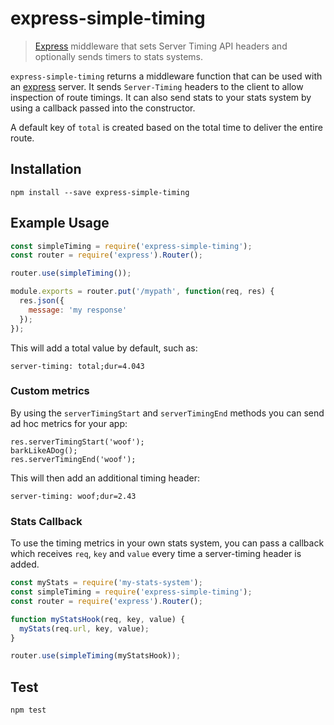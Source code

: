 # express-simple-timing

> [Express](http://expressjs.com/) middleware that sets Server Timing API headers and optionally sends timers to stats systems.

`express-simple-timing` returns a middleware function that can be used with an [express](http://expressjs.com/) server. It sends `Server-Timing` headers to the client to allow inspection of route timings. It can also send stats to your stats system by using a callback passed into the constructor.

A default key of `total` is created based on the total time to deliver the entire route.

## Installation

```
npm install --save express-simple-timing
```

## Example Usage

````js
const simpleTiming = require('express-simple-timing');
const router = require('express').Router();

router.use(simpleTiming());

module.exports = router.put('/mypath', function(req, res) {
  res.json({
    message: 'my response'
  });
});
````

This will add a total value by default, such as:

```
server-timing: total;dur=4.043
```

### Custom metrics

By using the `serverTimingStart` and `serverTimingEnd` methods you can send ad hoc metrics for your app:

```
res.serverTimingStart('woof');
barkLikeADog();
res.serverTimingEnd('woof');
```

This will then add an additional timing header:

```
server-timing: woof;dur=2.43
```

### Stats Callback

To use the timing metrics in your own stats system, you can pass a callback which receives `req`, `key` and `value` every time a server-timing header is added.

````js
const myStats = require('my-stats-system');
const simpleTiming = require('express-simple-timing');
const router = require('express').Router();

function myStatsHook(req, key, value) {
  myStats(req.url, key, value);
}

router.use(simpleTiming(myStatsHook));
````

## Test

```
npm test
```
